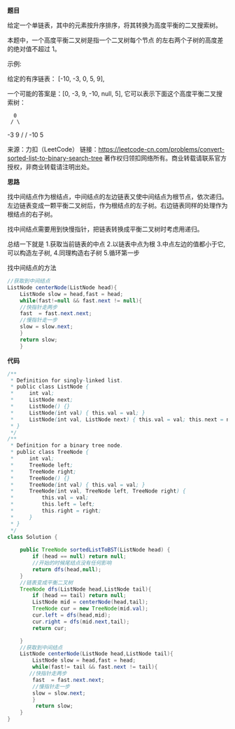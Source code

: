 **题目**

给定一个单链表，其中的元素按升序排序，将其转换为高度平衡的二叉搜索树。

本题中，一个高度平衡二叉树是指一个二叉树每个节点 的左右两个子树的高度差的绝对值不超过 1。

示例:

给定的有序链表： [-10, -3, 0, 5, 9],

一个可能的答案是：[0, -3, 9, -10, null, 5], 它可以表示下面这个高度平衡二叉搜索树：

      0
     / \
   -3   9
   /   /
 -10  5

来源：力扣（LeetCode）
链接：https://leetcode-cn.com/problems/convert-sorted-list-to-binary-search-tree
著作权归领扣网络所有。商业转载请联系官方授权，非商业转载请注明出处。

**思路**

找中间结点作为根结点，中间结点的左边链表又使中间结点为根节点，依次递归。左边链表变成一颗平衡二叉树后，作为根结点的左子树。右边链表同样的处理作为根结点的右子树。

找中间结点需要用到快慢指针，把链表转换成平衡二叉树时考虑用递归。

总结一下就是
1.获取当前链表的中点
2.以链表中点为根
3.中点左边的值都小于它,可以构造左子树,
4.同理构造右子树
5.循环第一步

找中间结点的方法

```Java
//获取到中间结点
ListNode centerNode(ListNode head){
    ListNode slow = head,fast = head;
    while(fast!=null && fast.next != null){
    //快指针走两步
    fast  = fast.next.next;
    //慢指针走一步
    slow = slow.next;
    }
    return slow;
    }
```

**代码**

```Java
/**
 * Definition for singly-linked list.
 * public class ListNode {
 *     int val;
 *     ListNode next;
 *     ListNode() {}
 *     ListNode(int val) { this.val = val; }
 *     ListNode(int val, ListNode next) { this.val = val; this.next = next; }
 * }
 */
/**
 * Definition for a binary tree node.
 * public class TreeNode {
 *     int val;
 *     TreeNode left;
 *     TreeNode right;
 *     TreeNode() {}
 *     TreeNode(int val) { this.val = val; }
 *     TreeNode(int val, TreeNode left, TreeNode right) {
 *         this.val = val;
 *         this.left = left;
 *         this.right = right;
 *     }
 * }
 */
class Solution {
  
    public TreeNode sortedListToBST(ListNode head) {
        if (head == null) return null;
        //开始的时候尾结点没有任何影响
        return dfs(head,null);
    }
    //链表变成平衡二叉树
    TreeNode dfs(ListNode head,ListNode tail){
        if (head == tail) return null;
        ListNode mid = centerNode(head,tail);
        TreeNode cur = new TreeNode(mid.val);
        cur.left = dfs(head,mid);
        cur.right = dfs(mid.next,tail);
        return cur;

    }
    //获取到中间结点
    ListNode centerNode(ListNode head,ListNode tail){
        ListNode slow = head,fast = head;
        while(fast!= tail && fast.next != tail){
       //快指针走两步
        fast  = fast.next.next;
        //慢指针走一步
        slow = slow.next;
        }
         return slow;
    }
}
```